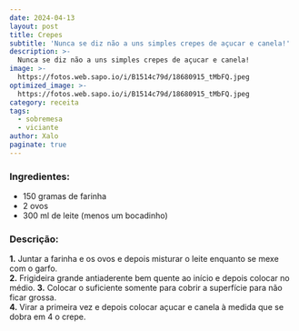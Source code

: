```yaml
---
date: 2024-04-13
layout: post
title: Crepes
subtitle: 'Nunca se diz não a uns simples crepes de açucar e canela!'
description: >-
  Nunca se diz não a uns simples crepes de açucar e canela!
image: >-
  https://fotos.web.sapo.io/i/B1514c79d/18680915_tMbFQ.jpeg
optimized_image: >-
  https://fotos.web.sapo.io/i/B1514c79d/18680915_tMbFQ.jpeg
category: receita
tags:
  - sobremesa
  - viciante
author: Xalo
paginate: true
---
```


### Ingredientes:

* 150 gramas de farinha  
* 2 ovos  
* 300 ml de leite (menos um bocadinho)  

### Descrição:

**1.** Juntar a farinha e os ovos e depois misturar o leite enquanto se mexe com o garfo.  
**2.** Frigideira grande antiaderente bem quente ao início e depois colocar no médio.
**3.** Colocar o suficiente somente para cobrir a superfície para não ficar grossa.  
**4.** Virar a primeira vez e depois colocar açucar e canela à medida que se dobra em 4 o crepe.  


